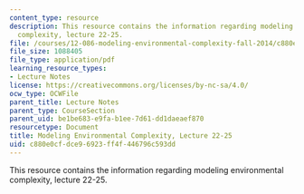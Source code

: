 ```yaml
---
content_type: resource
description: This resource contains the information regarding modeling environmental
  complexity, lecture 22-25.
file: /courses/12-086-modeling-environmental-complexity-fall-2014/c880e0cfdce96923ff4f446796c593dd_MIT12_086F14_kinetics.pdf
file_size: 1088405
file_type: application/pdf
learning_resource_types:
- Lecture Notes
license: https://creativecommons.org/licenses/by-nc-sa/4.0/
ocw_type: OCWFile
parent_title: Lecture Notes
parent_type: CourseSection
parent_uid: be1be683-e9fa-b1ee-7d61-dd1daeaef870
resourcetype: Document
title: Modeling Environmental Complexity, Lecture 22-25
uid: c880e0cf-dce9-6923-ff4f-446796c593dd
---
```

This resource contains the information regarding modeling environmental complexity, lecture 22-25.